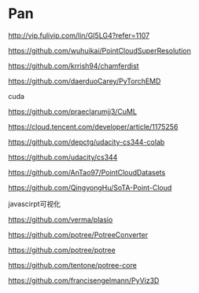 # Pan

http://vip.fulivip.com/lin/GI5LG4?refer=1107



https://github.com/wuhuikai/PointCloudSuperResolution

https://github.com/krrish94/chamferdist

https://github.com/daerduoCarey/PyTorchEMD



cuda

https://github.com/praeclarumjj3/CuML

https://cloud.tencent.com/developer/article/1175256

https://github.com/depctg/udacity-cs344-colab

https://github.com/udacity/cs344



https://github.com/AnTao97/PointCloudDatasets

https://github.com/QingyongHu/SoTA-Point-Cloud



javascirpt可视化

https://github.com/verma/plasio

https://github.com/potree/PotreeConverter

https://github.com/potree/potree

https://github.com/tentone/potree-core

https://github.com/francisengelmann/PyViz3D





